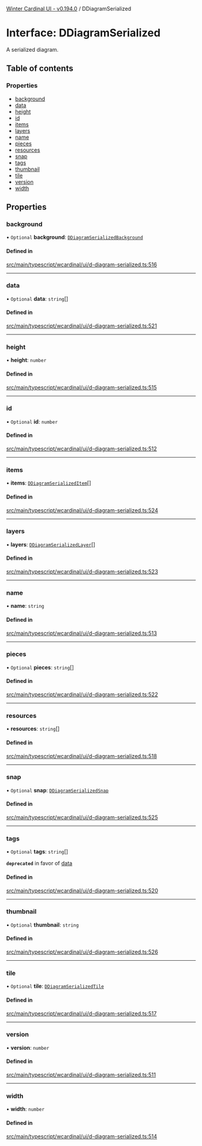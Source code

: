 [Winter Cardinal UI - v0.194.0](../index.md) / DDiagramSerialized

# Interface: DDiagramSerialized

A serialized diagram.

## Table of contents

### Properties

- [background](DDiagramSerialized.md#background)
- [data](DDiagramSerialized.md#data)
- [height](DDiagramSerialized.md#height)
- [id](DDiagramSerialized.md#id)
- [items](DDiagramSerialized.md#items)
- [layers](DDiagramSerialized.md#layers)
- [name](DDiagramSerialized.md#name)
- [pieces](DDiagramSerialized.md#pieces)
- [resources](DDiagramSerialized.md#resources)
- [snap](DDiagramSerialized.md#snap)
- [tags](DDiagramSerialized.md#tags)
- [thumbnail](DDiagramSerialized.md#thumbnail)
- [tile](DDiagramSerialized.md#tile)
- [version](DDiagramSerialized.md#version)
- [width](DDiagramSerialized.md#width)

## Properties

### background

• `Optional` **background**: [`DDiagramSerializedBackground`](DDiagramSerializedBackground.md)

#### Defined in

[src/main/typescript/wcardinal/ui/d-diagram-serialized.ts:516](https://github.com/winter-cardinal/winter-cardinal-ui/blob/v0.194.0/src/main/typescript/wcardinal/ui/d-diagram-serialized.ts#L516)

___

### data

• `Optional` **data**: `string`[]

#### Defined in

[src/main/typescript/wcardinal/ui/d-diagram-serialized.ts:521](https://github.com/winter-cardinal/winter-cardinal-ui/blob/v0.194.0/src/main/typescript/wcardinal/ui/d-diagram-serialized.ts#L521)

___

### height

• **height**: `number`

#### Defined in

[src/main/typescript/wcardinal/ui/d-diagram-serialized.ts:515](https://github.com/winter-cardinal/winter-cardinal-ui/blob/v0.194.0/src/main/typescript/wcardinal/ui/d-diagram-serialized.ts#L515)

___

### id

• `Optional` **id**: `number`

#### Defined in

[src/main/typescript/wcardinal/ui/d-diagram-serialized.ts:512](https://github.com/winter-cardinal/winter-cardinal-ui/blob/v0.194.0/src/main/typescript/wcardinal/ui/d-diagram-serialized.ts#L512)

___

### items

• **items**: [`DDiagramSerializedItem`](DDiagramSerializedItem.md)[]

#### Defined in

[src/main/typescript/wcardinal/ui/d-diagram-serialized.ts:524](https://github.com/winter-cardinal/winter-cardinal-ui/blob/v0.194.0/src/main/typescript/wcardinal/ui/d-diagram-serialized.ts#L524)

___

### layers

• **layers**: [`DDiagramSerializedLayer`](DDiagramSerializedLayer.md)[]

#### Defined in

[src/main/typescript/wcardinal/ui/d-diagram-serialized.ts:523](https://github.com/winter-cardinal/winter-cardinal-ui/blob/v0.194.0/src/main/typescript/wcardinal/ui/d-diagram-serialized.ts#L523)

___

### name

• **name**: `string`

#### Defined in

[src/main/typescript/wcardinal/ui/d-diagram-serialized.ts:513](https://github.com/winter-cardinal/winter-cardinal-ui/blob/v0.194.0/src/main/typescript/wcardinal/ui/d-diagram-serialized.ts#L513)

___

### pieces

• `Optional` **pieces**: `string`[]

#### Defined in

[src/main/typescript/wcardinal/ui/d-diagram-serialized.ts:522](https://github.com/winter-cardinal/winter-cardinal-ui/blob/v0.194.0/src/main/typescript/wcardinal/ui/d-diagram-serialized.ts#L522)

___

### resources

• **resources**: `string`[]

#### Defined in

[src/main/typescript/wcardinal/ui/d-diagram-serialized.ts:518](https://github.com/winter-cardinal/winter-cardinal-ui/blob/v0.194.0/src/main/typescript/wcardinal/ui/d-diagram-serialized.ts#L518)

___

### snap

• `Optional` **snap**: [`DDiagramSerializedSnap`](DDiagramSerializedSnap.md)

#### Defined in

[src/main/typescript/wcardinal/ui/d-diagram-serialized.ts:525](https://github.com/winter-cardinal/winter-cardinal-ui/blob/v0.194.0/src/main/typescript/wcardinal/ui/d-diagram-serialized.ts#L525)

___

### tags

• `Optional` **tags**: `string`[]

**`deprecated`** in favor of [data](DDiagramSerialized.md#data)

#### Defined in

[src/main/typescript/wcardinal/ui/d-diagram-serialized.ts:520](https://github.com/winter-cardinal/winter-cardinal-ui/blob/v0.194.0/src/main/typescript/wcardinal/ui/d-diagram-serialized.ts#L520)

___

### thumbnail

• `Optional` **thumbnail**: `string`

#### Defined in

[src/main/typescript/wcardinal/ui/d-diagram-serialized.ts:526](https://github.com/winter-cardinal/winter-cardinal-ui/blob/v0.194.0/src/main/typescript/wcardinal/ui/d-diagram-serialized.ts#L526)

___

### tile

• `Optional` **tile**: [`DDiagramSerializedTile`](DDiagramSerializedTile.md)

#### Defined in

[src/main/typescript/wcardinal/ui/d-diagram-serialized.ts:517](https://github.com/winter-cardinal/winter-cardinal-ui/blob/v0.194.0/src/main/typescript/wcardinal/ui/d-diagram-serialized.ts#L517)

___

### version

• **version**: `number`

#### Defined in

[src/main/typescript/wcardinal/ui/d-diagram-serialized.ts:511](https://github.com/winter-cardinal/winter-cardinal-ui/blob/v0.194.0/src/main/typescript/wcardinal/ui/d-diagram-serialized.ts#L511)

___

### width

• **width**: `number`

#### Defined in

[src/main/typescript/wcardinal/ui/d-diagram-serialized.ts:514](https://github.com/winter-cardinal/winter-cardinal-ui/blob/v0.194.0/src/main/typescript/wcardinal/ui/d-diagram-serialized.ts#L514)
